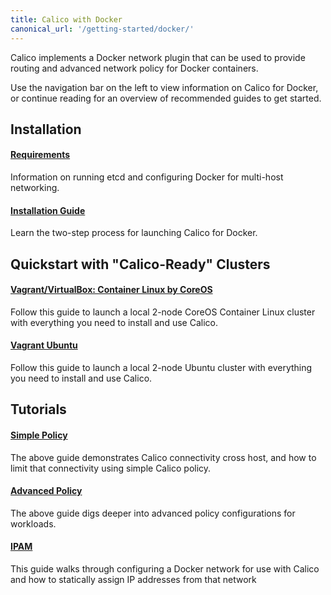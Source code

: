 ```yaml
---
title: Calico with Docker
canonical_url: '/getting-started/docker/'
---
```


Calico implements a Docker network plugin that can be used to provide routing and advanced network policy for Docker containers.

Use the navigation bar on the left to view information on Calico for Docker,
or continue reading for an overview of recommended guides to get started.


## Installation

#### [Requirements](installation/requirements)

Information on running etcd and configuring Docker for multi-host networking.

#### [Installation Guide]({{site.baseurl}}/{{page.version}}/getting-started/docker/installation/manual)

Learn the two-step process for launching Calico for Docker.

## Quickstart with "Calico-Ready" Clusters

#### [Vagrant/VirtualBox: Container Linux by CoreOS](installation/vagrant-coreos)

Follow this guide to launch a local 2-node CoreOS Container Linux cluster with everything
you need to install and use Calico.

#### [Vagrant Ubuntu](installation/vagrant-ubuntu)

Follow this guide to launch a local 2-node Ubuntu cluster with everything
you need to install and use Calico.

## Tutorials

#### [Simple Policy]({{site.baseurl}}/{{page.version}}/getting-started/docker/tutorials/simple-policy)

The above guide demonstrates Calico connectivity cross host, and how to limit
that connectivity using simple Calico policy.

#### [Advanced Policy]({{site.baseurl}}/{{page.version}}/getting-started/docker/tutorials/advanced-policy)

The above guide digs deeper into advanced policy configurations for workloads.

#### [IPAM]({{site.baseurl}}/{{page.version}}/getting-started/docker/tutorials/ipam)

This guide walks through configuring a Docker network for use with Calico and how to statically assign IP addresses from that network
